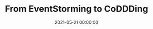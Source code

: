 ---
title: 'From EventStorming to CoDDDing'
description: >
 To really understand what our users need so that we can build the right thing, we want to have a first-hand experience of 'real-life stories' before we model and create our software. To quote Alberto Brandolini "it is not the domain expert's knowledge that goes into production, it is the developer's assumption of that knowledge that goes into production". EventStorming is a visual technique that minimizes assumptions by engaging in collaborative deliberate learning across different disciplines. This helps to solve complex business problems in the most effective way
 
 Although the learning of the domain helps us to understand the domain better, EventStorming can be quite an overwhelming experience. Developers can be left with the question of how to turn a few stickies on a wall into working code.
 
 Join us in this talk in which we show the basic principles of EventStorming. We will cover the different forms of EventStorming and in which situation they best can be applied. And, we will show how you can leverage DDD (Domain-Driven Design) patterns in an EventStorming software modeling session that will ultimately result in coding TDD (Test Driven Development) style!
conference: 'Bucharest Tech Week 2021 - Software Architecture Summit'
type: 'keynote'
location: 'online'
slides: https://speakerdeck.com/joaoasrosa/from-eventstorming-to-coddding-at-bucharest-software-architecture-summit-2021
website: https://myconnector.ro/virtual/bucharest-tech-week--java-summit-software-architecture-summit/741/agenda/8779
date: 2021-05-21 00:00:00
featured_image: '/images/speaking/2021-05-21-bucharest-tech-week-from-eventstorming-to-coddding.webp'
---